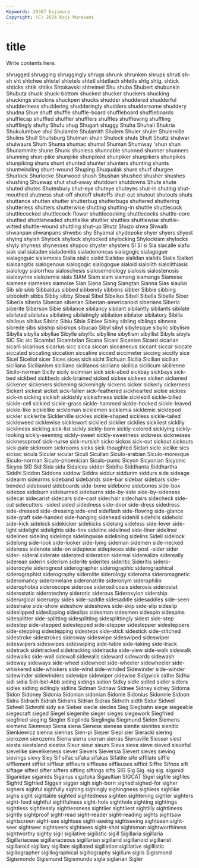 ```yaml
---
Keywords: 20367 kojimura
Copyright: (C) 2024 Koji Murakami
---
```


# title

Write contents here.



shrugged shrugging
shruggingly shrugs shrunk shrunken shrups shruti sh-sh sht shtchee shtetel
shtetels shtetl shtetlach shtetls shtg shtg. shtick shticks shtik shtiks
Shtokavski shtreimel Shu shuba Shubert shubunkin Shubuta shuck shuck-bottom shucked
shucker shuckers shucking shuckings shuckins shuckpen shucks shudder shuddered shudderful
shudderiness shuddering shudderingly shudders shuddersome shuddery shudna Shue shuff shuffle
shuffle-board shuffleboard shuffleboards shufflecap shuffled shuffler shufflers shuffles shufflewing shuffling
shufflingly shufty Shufu shug Shugart shuggy Shuha Shuhali Shukria Shukulumbwe
shul Shulamite Shulamith Shulem Shuler shuler Shulerville Shulins Shull Shullsburg
Shulman shuln Shulock shuls Shult Shultz shulwar shulwaurs Shum Shuma
shumac shumal Shuman Shumway 'shun shun Shunammite shune Shunk shunless
shunnable shunned shunner shunners shunning shun-pike shunpike shunpiked shunpiker shunpikers
shunpikes shunpiking shuns shunt shunted shunter shunters shunting shunts shuntwinding
shunt-wound Shuping Shuqualak shure shurf shurgee Shurlock Shurlocke Shurwood shush
Shushan shushed shusher shushes shushing Shuswap shut shut-away shutdown shutdowns
Shute shute shuted shutes Shutesbury shut-eye shuteye shuteyes shut-in shuting
shut-mouthed shutness shut-off shutoff shutoffs shut-out shutout shutouts shuts shuttance
shutten shutter shutterbug shutterbugs shuttered shuttering shutterless shutters shutterwise shutting
shutting-in shuttle shuttlecock shuttlecocked shuttlecock-flower shuttlecocking shuttlecocks shuttle-core shuttled shuttleheaded
shuttlelike shuttler shuttles shuttlewise shuttle-witted shuttle-wound shuttling shut-up Shutz Shuzo
shwa Shwalb shwanpan shwanpans shwebo shy Shyamal shydepoke shyer shyers
shyest shying shyish Shylock shylock shylocked shylocking Shylockism shylocks shyly
shyness shynesses shypoo shyster shysters SI Si si Sia siacalle
siafu siak sial sialaden sialadenitis sialadenoncus sialagogic sialagogue sialagoguic sialemesis
Sialia sialic sialid Sialidae sialidan sialids Sialis Sialkot sialoangitis sialogenous
sialogogic sialogogue sialoid sialolith sialolithiasis sialology sialorrhea sialoschesis sialosemeiology sialosis
sialostenosis sialosyrinx sialozemia sials SIAM Siam siam siamang siamangs Siamese
siamese siameses siamoise Sian Siana Siang Siangtan Sianna Sias siauliai
Sib sib sibb Sibbaldus sibbed sibbendy sibbens sibber Sibbie sibbing
sibboleth sibbs Sibby sibby Sibeal Sibel Sibelius Sibell Sibella Sibelle
Siber Siberia siberia Siberian siberian Siberian-americanoid siberians Siberic siberite Siberson
Sibie sibilance sibilancy sibilant sibilantly sibilants sibilate sibilated sibilates sibilating
sibilatingly sibilation sibilator sibilatory Sibilla sibilous sibilus Sibiric Sibiu Sible
Siblee Sibley sibling siblings sibness sibrede sibs sibship sibships sibucao
Sibyl sibyl sibylesque sibylic sibylism Sibylla sibylla sibyllae Sibylle sibyllic
sibylline sibyllism sibyllist Sibyls sibyls SIC Sic sic Sicambri Sicambrian
Sicana Sicani Sicanian Sicard sicarian sicarii sicarious sicarius sicc sicca
siccan siccaneous siccant siccar siccate siccated siccating siccation siccative sicced
siccimeter siccing siccity sice Sicel Siceliot sicer Sices sices sich
sicht Sichuan Sicilia Sicilian sicilian siciliana Sicilianism siciliano sicilianos sicilians
sicilica sicilicum sicilienne Sicilo-norman Sicily sicily sicinnian sick sick-abed sickbay
sickbays sick-bed sickbed sickbeds sick-brained sicked sickee sickees sicken sickened
sickener sickeners sickening sickeningly sickens sicker sickerly sickerness Sickert sickest
sicket sick-fallen sick-feathered sickhearted sickie sickies sick-in sicking sickish sickishly
sickishness sickle sicklebill sickle-billed sickle-cell sickled sickle-grass sickle-hammed sickle-hocked sickle-leaved
sickle-like sicklelike sickleman sicklemen sicklemia sicklemic sicklepod sickler sicklerite Sicklerville
sickles sickle-shaped sickless sickle-tailed sickleweed sicklewise sicklewort sicklied sicklier sicklies
sickliest sicklily sickliness sickling sick-list sickly sickly-born sickly-colored sicklying sickly-looking
sickly-seeming sickly-sweet sickly-sweetness sickness sicknesses sicknessproof sick-nurse sick-nursish sicko sickos
sick-out sickout sickouts sick-pale sickroom sickrooms sicks sick-thoughted Siclari sicle
siclike sics sicsac sicula Sicular sicular Siculi Siculian Siculo-arabian Siculo-moresque
Siculo-norman Siculo-phoenician Siculo-punic Sicyon Sicyonian Sicyonic Sicyos SID Sid Sida
sida Sidalcea sidder Siddha Siddhanta Siddhartha Siddhi Siddon Siddons siddow
Siddra siddur siddurim siddurs side sideage sidearm sidearms sideband sidebands
side-bar sidebar sidebars side-bended sideboard sideboards side-bone sidebone sidebones side-box
sidebox sideburn sideburned sideburns side-by-side side-by-sideness sidecar sidecarist sidecars side-cast
sidechair sidechairs sidecheck side-cut sidecutters -sided sided sidedness side-door side-dress
sidedress side-dressed side-dressing side-end sideflash side-flowing side-glance side-graft side-handed side-hanging
sidehead sidehill sidehills sidehold side-kick sidekick sidekicker sidekicks sidelang sideless
side-lever side-light sidelight sidelights side-line sideline sidelined side-liner sideliner sidelines
sideling sidelings sidelingwise sidelining sidelins Sidell sidelock sidelong side-look side-looker
side-lying sideman sidemen side-necked sideness sidenote side-on sidepiece sidepieces side-post
-sider sider sider- sideral siderate siderated sideration sidereal siderealize sidereally
siderean siderin siderism siderite siderites sideritic Sideritis sidero- siderocyte siderognost
siderographer siderographic siderographical siderographist siderography siderolite siderology sideroma sideromagnetic sideromancy
sideromelane sideronatrite sideronym siderophilin siderophobia sideroscope siderose siderosilicosis siderosis siderostat
siderostatic siderotechny siderotic siderous Sideroxylon sidership siderurgical siderurgy sides side-saddle
sidesaddle sidesaddles side-seen sideshake side-show sideshow sideshows side-skip side-slip sideslip
sideslipped sideslipping sideslips sidesman sidesmen sidespin sidespins sidesplitter side-splitting sidesplitting
sidesplittingly sidest side-step sidestep side-stepped sidestepped side-stepper sidestepper sidesteppers side-stepping
sidestepping sidesteps side-stick sidestick side-stitched sidestroke sidestrokes sidesway sideswipe sideswiped
sideswiper sideswipers sideswipes sideswiping side-table side-taking side-track sidetrack sidetracked sidetracking
sidetracks side-view side-walk sidewalk sidewalks side-wall sidewall sidewalls sideward sidewards
sidewash sideway sideways side-wheel sidewheel side-wheeler sidewheeler side-whiskered side-whiskers side-wind
side-winded Sidewinder side-winder sidewinder sidewinders sidewipe sidewiper sidewise Sidgwick sidhe
Sidhu sidi sidia Sidi-bel-Abb siding sidings sidion Sidky sidle sidled
sidler sidlers sidles sidling sidlingly sidlins Sidman Sidnaw Sidnee Sidney
sidney Sidoma Sidon Sidoney Sidonia Sidonian sidonian Sidonie Sidonius Sidonnie
Sidoon Sidra Sidrach Sidrah Sidrahs Sidran Sidras Sidroth sidth Sidur
Sidwel Sidwell Sidwohl sidy sie Sieber siecle siecles Sieg Siegbahn
siege siegeable siegecraft sieged Siegel siegenite sieger sieges siegework Siegfried
siegfried sieging Siegler Sieglinda Sieglingia Siegmund Sielen Siemens siemens Siemreap
Siena siena Sienese sienese sienite sienites sienitic Sienkiewicz sienna siennas
Sien-pi Sieper Siepi sier Sieracki siering sierozem sierozems Sierra sierra
sierran sierras Sierraville Siesser siest siesta siestaland siestas Sieur sieur
sieurs Sieva sieva sieve sieved sieveful sievelike sievelikeness siever Sievers
Sieversia Sievert sieves sieving sievings sievy Siey Sif sifac sifaka
sifakas Sifatite sife siffilate siffle sifflement sifflet siffleur siffleurs siffleuse
siffleuses sifflot Siffre Sifnos sift siftage sifted sifter sifters sifting
siftings sifts SIG Sig Sig. sig sig. siganid Siganidae siganids
Siganus sigatoka Sigaultian SIGCAT Sigel sigfile sigfiles Sigfrid Sigfried Siggeir
sigger sigh sigh-born sighed sighed-for sigher sighers sighful sighfully sighing
sighingly sighingness sighless sighlike sighs sight sightable sighted sightedness sighten
sightening sighter sighters sight-feed sightful sightfulness sight-hole sighthole sighting sightings
sightless sightlessly sightlessness sightlier sightliest sightlily sightliness sightly sightproof sight-read
sight-reader sight-reading sights sightsaw sightscreen sight-see sightsee sight-seeing sightseeing sightseen
sight-seer sightseer sightseers sightsees sight-shot sightsman sightworthiness sightworthy sighty sigil
sigilative sigilistic sigill Sigillaria sigillaria Sigillariaceae sigillariaceous sigillarian sigillarid sigillarioid
sigillarist sigillaroid sigillary sigillate sigillated sigillation sigillative sigillistic sigillographer sigillographical
sigillography sigillum sigils Sigismond Sigismondo Sigismund Sigismundo sigla siglarian Sigler
